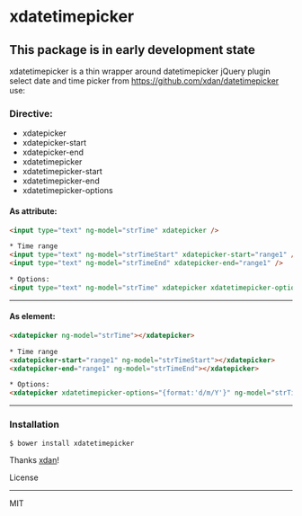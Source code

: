 # xdatetimepicker

## This package is in early development state
xdatetimepicker is a thin wrapper around datetimepicker jQuery plugin select date and time picker from https://github.com/xdan/datetimepicker
use:

### Directive:
- xdatepicker
- xdatepicker-start
- xdatepicker-end
- xdatetimepicker
- xdatetimepicker-start
- xdatetimepicker-end
- xdatetimepicker-options

#### As attribute:

```html 
<input type="text" ng-model="strTime" xdatepicker /> 

* Time range
<input type="text" ng-model="strTimeStart" xdatepicker-start="range1" />
<input type="text" ng-model="strTimeEnd" xdatepicker-end="range1" />

* Options:
<input type="text" ng-model="strTime" xdatepicker xdatetimepicker-options="{format:'d/m/Y'}" />
```
---

#### As element:

```html 
<xdatepicker ng-model="strTime"></xdatepicker> 

* Time range
<xdatepicker-start="range1" ng-model="strTimeStart"></xdatepicker>
<xdatepicker-end="range1" ng-model="strTimeEnd"></xdatepicker>

* Options:
<xdatepicker xdatetimepicker-options="{format:'d/m/Y'}" ng-model="strTime"></xdatepicker>
```
---

### Installation

```sh
$ bower install xdatetimepicker
```

Thanks [xdan](https://github.com/xdan/datetimepicker)!

License

----

MIT
